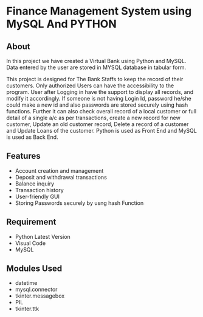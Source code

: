 # Finance Management System using MySQL And PYTHON

## About

In this project we have created a Virtual Bank using Python and MySQL. Data entered by the user are stored in MYSQL database in tabular form.

This project is designed for The Bank Staffs to keep the record of their customers. Only authorized Users can have the accessibility to the program. User after Logging in have the support to display all records, and modify it accordingly. If someone is not having Login Id, password he/she could make a new id and also passwords are stored securely using hash functions. Further it can also check overall record of a local customer or full detail of a single a/c as per transactions, create a new record for new customer, Update an old customer record, Delete a record of a customer and Update Loans of the customer. Python is used as Front End and MySQL is used as Back End.

## Features
- Account creation and management
- Deposit and withdrawal transactions
- Balance inquiry
- Transaction history
- User-friendly GUI
- Storing Passwords securely by usng hash Function

## Requirement

- Python Latest Version 
- Visual Code
- MySQL

## Modules Used

- datetime
- mysql.connector
- tkinter.messagebox
- PIL
- tkinter.ttk
